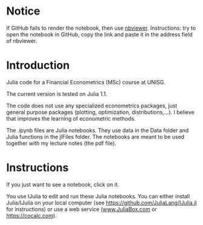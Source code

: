 # Notice 
If GitHub fails to render the notebook, then use [nbviewer](https://nbviewer.jupyter.org/). Instructions: try to open the notebook in GitHub, copy the link and paste it in the address field of nbviewer.

# Introduction

Julia code for a Financial Econometrics (MSc) course at UNISG. 

The current version is tested on Julia 1.1.

The code does not use any specialized econometrics packages, just general purpose packages (plotting, optimization, distributions,...). I believe that improves the learning of econometric methods.

The .ipynb files are Julia notebooks. They use data in the Data folder and Julia functions in the jlFiles folder. The notebooks are meant to be used together with my lecture notes (the pdf file).


# Instructions

If you just want to see a notebook, click on it. 

You use IJulia to edit and run these Julia notebooks. You can either install Julia/IJulia on your local computer (see https://github.com/JuliaLang/IJulia.jl for instructions) or use a web service (www.JuliaBox.com or https://cocalc.com). 


